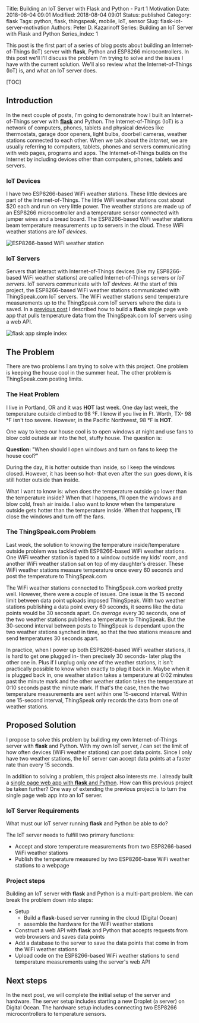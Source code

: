 Title: Building an IoT Server with Flask and Python - Part 1 Motivation
Date: 2018-08-04 09:01
Modified: 2018-08-04 09:01
Status: published
Category: flask
Tags: python, flask, thingspeak, mobile, IoT, sensor
Slug: flask-iot-server-motivation
Authors: Peter D. Kazarinoff
Series: Building an IoT Server with Flask and Python
Series_index: 1

This post is the first part of a series of blog posts about building an Internet-of-Things (IoT) server with **flask**, Python and ESP8266 microcontrollers. In this post we'll I'll discuss the problem I'm trying to solve and the issues I have with the current solution. We'll also review what the Internet-of-Things (IoT) is, and what an IoT server does.

[TOC]

## Introduction

In the next couple of posts, I'm going to demonstrate how I built an Internet-of-Things server with [**flask**](http://flask.pocoo.org/docs/1.0/) and Python. The Internet-of-Things (IoT) is a network of computers, phones, tablets and physical devices like thermostats, garage door openers, light bulbs, doorbell cameras, weather stations connected to each other. When we talk about the _Internet_, we are usually referring to computers, tablets, phones and servers communicating with web pages, programs and apps. The Internet-of-Things builds on the Internet by including devices other than computers, phones, tablets and servers. 

### IoT Devices

I have two ESP8266-based WiFi weather stations. These little devices are part of the Internet-of-Things. The little WiFi weather stations cost about $20 each and run on very little power. The weather stations are made up of an ESP8266 microcontroller and a temperature sensor connected with jumper wires and a bread board. The ESP8266-based WiFi weather stations beam temperature measurements up to servers in the cloud. These WiFi weather stations are _IoT devices_.

![ESP8266-based WiFi weather station]({filename}/posts/flask/esp8266-based_wifi_weather_station.jpg)

### IoT Servers

Servers that interact with Internet-of-Things devices (like my ESP8266-based WiFi weather stations) are called Internet-of-Things servers or _IoT servers_. IoT servers communicate with _IoT devices_.  At the start of this project, the ESP8266-based WiFi weather stations communicated with ThingSpeak.com IoT servers. The WiFi weather stations send temperature measurements up to the ThingSpeak.com IoT servers where the data is saved. In a [previous post]({filename}/posts/flask/flask_single_page_app.md) I described how to build a **flask** single page web app that pulls temperature data from the ThingSpeak.com IoT servers using a web API.

![flask app simple index]({filename}/posts/flask/simple_index.png)

## The Problem 

There are two problems I am trying to solve with this project. One problem is keeping the house cool in the summer heat. The other problem is ThingSpeak.com posting limits.

### The Heat Problem

I live in Portland, OR and it was **HOT** last week. One day last week, the temperature outside climbed to 98 &deg;F. I know if you live in Ft. Worth, TX- 98 &deg;F isn't too severe. However, in the Pacific Northwest, 98 &deg;F is **HOT**.

One way to keep our house cool is to open windows at night and use fans to blow cold outside air into the hot, stuffy house. The question is: 

<div class="alert alert-info" role="alert"><i class="fa fa-question-circle"></i> <b>Question: </b> "When should I open windows and turn on fans to keep the house cool?"</div>

During the day, it is hotter outside than inside, so I keep the windows closed. However, it has been so hot- that even after the sun goes down, it is still hotter outside than inside. 

What I want to know is: when does the temperature outside go lower than the temperature inside? When that I happens, I'll open the windows and blow cold, fresh air inside. I also want to know when the temperature outside gets hotter than the temperature inside. When that happens, I'll close the windows and turn off the fans.

### The ThingSpeak.com Problem

Last week, the solution to knowing the temperature inside/temperature outside problem was tackled with ESP8266-based WiFi weather stations. One WiFi weather station is taped to a window outside my kids' room, and another WiFi weather station sat on top of my daughter's dresser. These WiFi weather stations measure temperature once every 60 seconds and post the temperature to ThingSpeak.com

The WiFi weather stations connected to ThingSpeak.com worked pretty well. However, there were a couple of issues. One issue is the 15 second limit between data point uploads imposed ThingSpeak. With two weather stations publishing a data point every 60 seconds, it seems like the data points would be 30 seconds apart. On _average_ every 30 seconds, one of the two weather stations publishes a temperature to ThingSpeak. But the 30-second interval between posts to ThingSpeak is dependant upon the two weather stations synched in time, so that the two stations measure and send temperatures 30 seconds apart. 

In practice, when I power up both ESP8266-based WiFi weather stations, it is hard to get one plugged in- then precisely 30 seconds- later plug the other one in. Plus if I unplug only _one_ of the weather stations, it isn't practically possible to know when exactly to plug it back in. Maybe when it is plugged back in, one weather station takes a temperature at 0:02 minutes past the minute mark and the other weather station takes the temperature at 0:10 seconds past the minute mark. If that's the case, then the two temperature measurements are sent within one 15-second interval.  Within one 15-second interval, ThingSpeak only records the data from one of weather stations.

## Proposed Solution

I propose to solve this problem by building my own Internet-of-Things server with **flask** and Python. With my own IoT server, _I_ can set the limit of how often devices (WiFi weather stations) can post data points. Since I only have two weather stations, the IoT server can accept data points at a faster rate than every 15 seconds. 

In addition to solving a problem, this project also interests me. I already built a [single page web app with **flask** and Python]({filename}/posts/flask/flask_single_page_app.md). How can this previous project be taken further? One way of extending the previous project is to turn the single page web app into an IoT server.

### IoT Server Requirements

What must our IoT server running **flask** and Python be able to do? 

The IoT server needs to fulfill two primary functions:

 * Accept and store temperature measurements from two ESP8266-based WiFi weather stations
 * Publish the temperature measured by two ESP8266-base WiFi weather stations to a webpage

### Project steps

Building an IoT server with **flask** and Python is a multi-part problem. We can break the problem down into steps:

 * Setup
   * Build a **flask**-based server running in the cloud (Digital Ocean)
   * assemble the hardware for the WiFi weather stations
 * Construct a web API with **flask** and Python that accepts requests from web browsers and saves data points
 * Add a database to the server to save the data points that come in from the WiFi weather stations
 * Upload code on the ESP8266-based WiFi weather stations to send temperature measurements using the server's web API 

## Next steps

In the next post, we will complete the initial setup of the server and hardware. The server setup includes starting a new Droplet (a server) on Digital Ocean. The hardware setup includes connecting two ESP8266 microcontrollers to temperature sensors.



